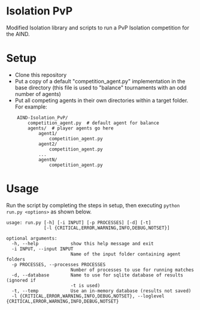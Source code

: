 # Isolation PvP

Modified Isolation library and scripts to run a PvP Isolation competition for the AIND.

# Setup

- Clone this repository
- Put a copy of a default "competition_agent.py" implementation in the base directory (this file is used to "balance" tournaments with an odd number of agents)
- Put all competing agents in their own directories within a target folder. For example:
```
    AIND-Isolation_PvP/  
        competition_agent.py  # default agent for balance  
        agents/  # player agents go here  
            agent1/  
                competition_agent.py    
            agent2/  
                competition_agent.py  
            ...  
            agentN/  
                competition_agent.py
```

# Usage

Run the script by completing the steps in setup, then executing `python run.py <options>` as shown below.

    usage: run.py [-h] [-i INPUT] [-p PROCESSES] [-d] [-t]
                  [-l {CRITICAL,ERROR,WARNING,INFO,DEBUG,NOTSET}]

    optional arguments:
      -h, --help            show this help message and exit
      -i INPUT, --input INPUT
                            Name of the input folder containing agent folders
      -p PROCESSES, --processes PROCESSES
                            Number of processes to use for running matches
      -d, --database        Name to use for sqlite database of results (ignored if
                            -t is used)
      -t, --temp            Use an in-memory database (results not saved)
      -l {CRITICAL,ERROR,WARNING,INFO,DEBUG,NOTSET}, --loglevel {CRITICAL,ERROR,WARNING,INFO,DEBUG,NOTSET}
